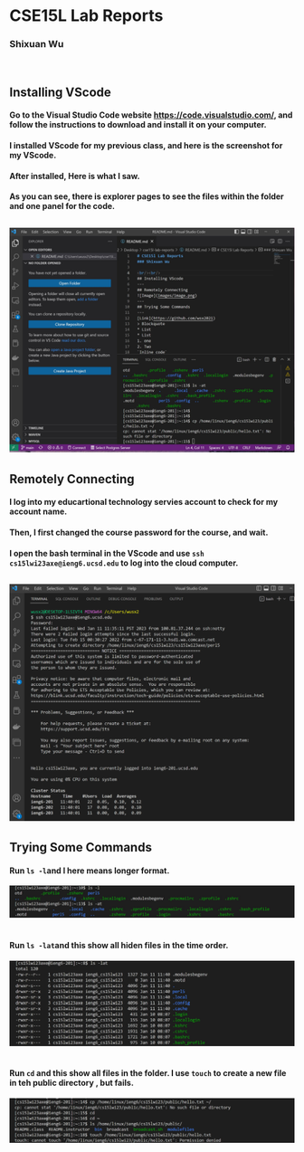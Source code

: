 # CSE15L Lab Reports
### Shixuan Wu
&nbsp;
&nbsp;
## Installing VScode
#### Go to the Visual Studio Code website https://code.visualstudio.com/, and follow the instructions to download and install it on your computer.
#### I installed VScode for my previous class, and here is the screenshot for my VScode. 
#### After installed, Here is what I saw. 
#### As you can see, there is explorer pages to see the files within the folder and one panel for the code. 

![Image](images/week1/VScode.jpg)
---
## Remotely Connecting
#### I log into my educartional technology servies account to check for my account name. 
#### Then, I first changed the course password for the course, and wait. 
#### I open the bash terminal in the VScode and use `ssh cs15lwi23axe@ieng6.ucsd.edu` to log into the cloud computer. 
![Image](images/week1/image.png)
---
## Trying Some Commands

#### Run `ls -l`and l here means longer format. 
![Image](images/week1/command1.jpg)
&nbsp;
#### Run `ls -lat`and this show all hiden files in the time order. 
![Image](images/week1/command2.jpg)
&nbsp;
#### Run `cd` and this show all files in the folder. I use `touch` to create a new file in teh public directory , but fails. 
![Image](images/week1/command3.jpg)
